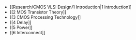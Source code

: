 * [[Research/CMOS VLSI Design/1 Introduction|1 Introduction]]
* [[2 MOS Transistor Theory]]
* [[3 CMOS Processing Technology]]
* [[4 Delay]]
* [[5 Power]]
* [[6 Interconnect]]
